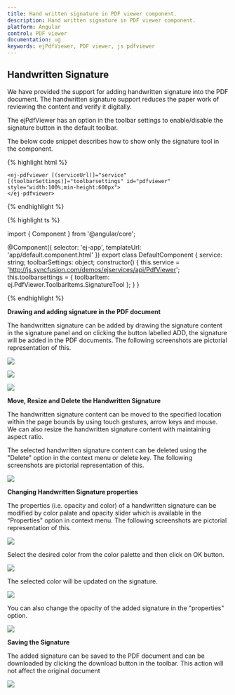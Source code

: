 ```yaml
---
title: Hand written signature in PDF viewer component.
description: Hand written signature in PDF viewer component.
platform: Angular
control: PDF viewer
documentation: ug
keywords: ejPdfViewer, PDF viewer, js pdfviewer
---
```


## Handwritten Signature

We have provided the support for adding handwritten signature into the PDF document. The handwritten signature support reduces the paper work of reviewing the content and verify it digitally. 

The ejPdfViewer has an option in the toolbar settings to enable/disable the signature button in the default toolbar. 

The below code snippet describes how to show only the signature tool in the component.

{% highlight html %}

    <ej-pdfviewer [(serviceUrl)]="service" [(toolbarSettings)]="toolbarsettings" id="pdfviewer" style="width:100%;min-height:600px">
    </ej-pdfviewer>

{% endhighlight %}

{% highlight ts %}

import { Component } from '@angular/core';

@Component({
    selector: 'ej-app',
    templateUrl: 'app/default.component.html'
})
export class DefaultComponent {
    service: string;
    toolbarSettings: object;
    constructor() {
        this.service = 'http://js.syncfusion.com/demos/ejservices/api/PdfViewer';
        this.toolbarsettings = { toolbarItem: ej.PdfViewer.ToolbarItems.SignatureTool };
    }
}
    
{% endhighlight %}

**Drawing and adding signature in the PDF document**

The handwritten signature can be added by drawing the signature content in the signature panel and on clicking the button labelled ADD, the signature will be added in the PDF documents. The following screenshots are pictorial representation of this.

![](Signature_images/Signature_img1.png)

![](Signature_images/Signature_img2.png)

![](Signature_images/Signature_img3.png)

**Move, Resize and Delete the Handwritten Signature**

The handwritten signature content can be moved to the specified location within the page bounds by using touch gestures, arrow keys and mouse. We can also resize the handwritten signature content with maintaining aspect ratio. 

The selected handwritten signature content can be deleted using the "Delete" option in the context menu or delete key. The following screenshots are pictorial representation of this.

![](Signature_images/Signature_img4.png)            

**Changing Handwritten Signature properties**

The properties (i.e. opacity and color) of a handwritten signature can be modified by color palate and opacity slider which is available in the “Properties" option in context menu. The following screenshots are pictorial representation of this. 

![](Signature_images/Signature_img5.png)      

Select the desired color from the color palette and then click on OK button.

![](Signature_images/Signature_img6.png)  

The selected color will be updated on the signature.

![](Signature_images/Signature_img7.png)  

You can also change the opacity of the added signature in the "properties" option.

![](Signature_images/Signature_img8.png)  

**Saving the Signature**

The added signature can be saved to the PDF document and can be downloaded by clicking the download button in the toolbar. This action will not affect the original document

![](Signature_images/Signature_img9.png) 

